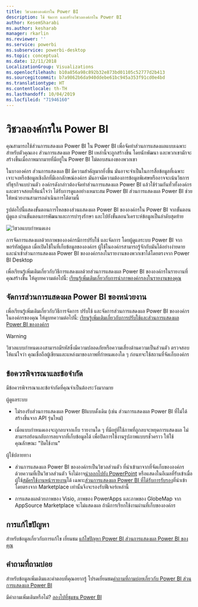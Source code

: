 ```yaml
---
title: วิชวลขององค์กรใน Power BI
description: ใช้ จัดการ และสร้างวิชวลองค์กรใน Power BI
author: KesemSharabi
ms.author: kesharab
manager: rkarlin
ms.reviewer: ''
ms.service: powerbi
ms.subservice: powerbi-desktop
ms.topic: conceptual
ms.date: 12/11/2018
LocalizationGroup: Visualizations
ms.openlocfilehash: b10a856a98c892b32e873bd01105c52777d2b413
ms.sourcegitcommit: b7a9862b6da940ddebe61bc945a353f91cd0e4bd
ms.translationtype: HT
ms.contentlocale: th-TH
ms.lasthandoff: 10/04/2019
ms.locfileid: "71946160"
---
```

# <a name="organizational-visuals-in-power-bi"></a>วิชวลองค์กรใน Power BI

คุณสามารถใช้ส่วนการแสดงผล Power BI ใน Power BI เพื่อจัดทำส่วนการแสดงผลแบบเฉพาะสำหรับตัวคุณเอง ส่วนการแสดงผล Power BI เหล่านี้จะถูกสร้างขึ้น โดยนักพัฒนา และพวกเขามักจะสร้างขึ้นเมื่อภาพมากมายที่มีอยู่ใน Power BI ไม่ตอบสนองของพวกเขา

ในบางองค์กร ส่วนการแสดงผล BI มีความสำคัญมากยิ่งขึ้น มันอาจะจำเป็นในการสื่อข้อมูลที่เฉพาะเจาะจงหรือข้อมูลเชิงลึกที่มีเอกลักษณ์องค์กร มันอาจมีความต้องการข้อมูลพิเศษหรืออาจจะเน้นวิธการทำีธุรกิจแบบ่วนตัว องค์กรดังกล่าวต้องจัดทำส่วนการแสดงผล Power BI แล้วใช้ร่วมกันทั่วทั้งองค์กรและตรวจสอบให้แน่ใจว่า ได้รับการดูแลอย่างเหมาะสม Power BI ส่วนการแสดงผล Power BI ช่วยให้หน่วยงานสามารถดำเนินการได้ตามนี้

รูปต่อไปนี้แสดงขั้นตอนการไหลของส่วนแสดงผล Power BI ขององค์กรใน Power BI จากขั้นตอนผู้ดูแล ผ่านขั้นตอนการพัฒนาและการบำรุงรักษา และไปยังขั้นตอนวิเคราะห์ข้อมูลเป็นลำดับสุดท้าย

![วิชวลแบบกำหนดเอง](media/power-bi-custom-visuals-organizational/custom-visual-org-01.jpg)

การจัดการแสดงผลด้วยภาพขององค์กรมีการปรับใช้ และจัดการ โดยผู้ดูแลระบบ Power BI จากพอร์ทัลผู้ดูแล เมื่อเปิดใช้ในที่เก็บข้อมูลขององค์กร ผู้ใช้ในองค์กรสามารถรู้จักกับมันได้อย่างง่ายดาย และนำเข้าส่วนการแสดงผล Power BI ขององค์กรลงในรายงานของพวกเขาได้โดยตรงจาก Power BI Desktop

เพื่อเรียนรู้เพิ่มเติมเกี่ยวกับวิธีการแสดงผลด้วยส่วนการแสดงผล Power BI ขององค์กรในรายงานที่คุณสร้างขึ้น ให้ดูบทความต่อไปนี้: [เรียนรู้เพิ่มเติมเกี่ยวกับการนำภาพองค์กรลงในรายงานของคุณ](power-bi-custom-visuals.md)

## <a name="administer-organizational-power-bi-visuals"></a>จัดการส่วนการแสดงผล Power BI ของหน่วยงาน

เพื่อเรียนรู้เพิ่มเติมเกี่ยวกับวิธีการจัดการ ปรับใช้ และจัดการส่วนการแสดงผล Power BI ขององค์กรในองค์กรของคุณ ให้ดูบทความต่อไปนี้: [เรียนรู้เพิ่มเติมเกี่ยวกับการปรับใช้และส่วนการแสดงผล Power BI ขององค์กร](https://go.microsoft.com/fwlink/?linkid=866790)

> [!WARNING]
> วิชวลแบบกำหนดเองสามารถมีรหัสซึ่งมีความปลอดภัยหรือความเสี่ยงด้านความเป็นส่วนตัว ตรวจสอบให้แน่ใจว่า คุณเชื่อถือผู้เขียนและแหล่งมาของภาพที่กำหนดเองใด ๆ ก่อนทจะใช้สถานที่จัดเก็บองค์กร

## <a name="considerations-and-limitations"></a>ข้อควรพิจารณาและข้อจำกัด

มีข้อควรพิจารณาและข้อจำกัดที่คุณจำเป็นต้องระวังมากมาย

ผู้ดูแลระบบ

* ไม่รองรับส่วนการแสดงผล Power BIแบบดั้งเดิม (เช่น ส่วนการแสดงผล Power BI ที่ไม่ได้สร้างขึ้นจาก API รุ่นใหม่)

* เมื่อแบบกำหนดเองจะถูกลบจากเก็บ รายงานใด ๆ ที่มีอยู่ที่ใช้ภาพที่ถูกลบจะหยุดการแสดงผล ไม่สามารถย้อนกลับการลบจากที่เก็บข้อมูลได้ เพื่อปิดการใช้งานรูปภาพแบบรชั่วคราว ให้ใช้คุณลักษณะ "ปิดใช้งาน"

ผู้ใช้ปลายทาง

* ส่วนการแสดงผล Power BI ขององค์กรเป็นวิชวลส่วนตัว ที่นำเข้ามาจากที่จัดเก็บขององค์กร ด้วยความที่เป็นวิชวลส่วนตัว จึงไม่อาจ[นำออกไปยัง PowerPoint](https://docs.microsoft.com/power-bi/consumer/end-user-powerpoint) หรือแสดงในอีเมลที่รับเข้าเมื่อผู้ใช้[สมัครใช้งานหน้ารายงาน](https://docs.microsoft.com/power-bi/consumer/end-user-subscribe)ได้ เฉพาะ[ส่วนการแสดงผล Power BI ที่ได้รับการรับรอง](https://docs.microsoft.com/power-bi/power-bi-custom-visuals-certified)ที่นำเข้าโดยตรงจาก Marketplace เท่านั้นจึงจะรองรับฟีเจอร์เหล่านี้

* การแสดงผลด้วยภาพของ Visio, ภาพของ PowerApps และภาพของ GlobeMap จาก AppSource Marketplace จะไม่แสดงผล ถ้ามีการเรียกใช้งานผ่านที่เก็บขององค์กร

## <a name="troubleshoot"></a>การแก้ไขปัญหา

สำหรับข้อมูลเกี่ยวกับการแก้ไข เยี่ยมชม [แก้ไขปัญหา Power BI ส่วนการแสดงผล Power BI ของคุณ](power-bi-custom-visuals-troubleshoot.md)

## <a name="faq"></a>คำถามที่ถามบ่อย

สำหรับข้อมูลเพิ่มเติมและคำตอบที่คุณอยากรู้ โปรดเยี่ยมชม[คำถามที่ถามบ่อยเกี่ยวกับ Power BI ส่วนการแสดงผล Power BI](power-bi-custom-visuals-faq.md#organizational-visuals)

มีคำถามเพิ่มเติมหรือไม่? [ลองไปที่ชุมชน Power BI](http://community.powerbi.com/)
